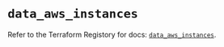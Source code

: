 # `data_aws_instances`

Refer to the Terraform Registory for docs: [`data_aws_instances`](https://registry.terraform.io/providers/hashicorp/aws/4.63.0/docs/data-sources/instances).
